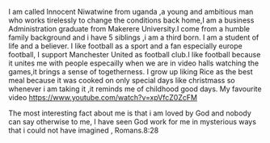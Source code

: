 I am called Innocent Niwatwine from uganda ,a young and ambitious man who works tirelessly to change the conditions back home,I am a business Administration graduate from Makerere University.I come from a humble family background and i have 5 siblings ,i am a third born.
I am a student of life and a believer.
I like football as a sport and a fan especially europe football, I support Manchester United as football club.I like football because it unites me with people especailly when we are in video halls watching the games,it brings a sense of togetherness.
I grow up liking Rice as the best meal because it was cooked on only special days like christmass so whenever i am taking it ,it reminds me of childhood good days.
My favourite video https://www.youtube.com/watch?v=xpVfcZ0ZcFM

The most interesting fact about me is that i am loved by God and nobody can say otherwise to me, I have seen God work for me in mysterious ways that i could not have imagined , Romans.8:28